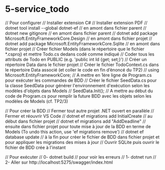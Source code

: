 # 5-service_todo

// Pour configurer
// Installer extension C# 
// Installer extension PDF
// dotnet tool install --global dotnet-ef // en amont dans fichier parent
// dotnet new gitignore // en amont dans fichier parent
// dotnet add package Microsoft.EntityFrameworkCore.Design // en amont dans fichier projet
// dotnet add package Microsoft.EntityFrameworkCore.Sqlite // en amont dans fichier projet
// Créer fichier Models (dans le répertoire que le fichier *.csproj) et mettre Todo.cs dedans codé comme indiqué
// Coder tous les attributs de Todo en PUBLIC (e.g. 'public int Id {get; set;}')
// Créer un répertoire Data dans le fichier projet
// Créer le fichier TodoContext.cs dans le répertoire Data associé (et coller le code en fin d’énoncé du TP2)
// using Microsoft.EntityFrameworkCore; // A mettre en 1ère ligne de Program.cs pour exécuter les commandes de BDD
// Créer le fichier SeedData.cs pour la classe SeedData pour générer l'environnement d'exécution selon les modèles d'objets dans Models
// SeedData.Init(); // A mettre au début du code de Program.cs pour remplir la future BDD avec les objets selon les modèles de Models (cf. TP2/3)

// Pour créer la BDD
// Fermer tout autre projet .NET ouvert en parallèle
// Fermer et réouvrir VS Code
// dotnet ef migrations add InitialCreate // au début dans fichier projet
// dotnet ef migrations add "AddDeadline" // ensuite dans fichier projet pour toute mise à jour de la BDD en terme de Models (To undo this action, use 'ef migrations remove')
// dotnet ef database update // à la fin pour créer le fichier de BDD dans fichier projet et pour appliquer les migrations des mises à jour
// Ouvrir SQLite puis ouvrir le fichier de BDD crée à l'instant

// Pour exécuter
// 0- dotnet build // pour voir les erreurs
// 1- dotnet run
// 2- Aller sur http://localhost:5275/swagger/index.html